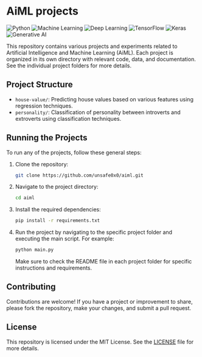 # AiML projects

![Python](https://img.shields.io/badge/Python-white?logo=python)
![Machine Learning](https://img.shields.io/badge/Machine%20Learning-red?logo=robot)
![Deep Learning](https://img.shields.io/badge/Deep%20Learning-blue?logo=robot)
![TensorFlow](https://img.shields.io/badge/TensorFlow-gray?logo=tensorflow)
![Keras](https://img.shields.io/badge/Keras-red?logo=keras)
![Generative AI](https://img.shields.io/badge/Generative%20AI-16a085?logo=spark)

This repository contains various projects and experiments related to Artificial Intelligence and Machine Learning (AiML). Each project is organized in its own directory with relevant code, data, and documentation. See the individual project folders for more details.

## Project Structure

- `house-value/`: Predicting house values based on various features using regression techniques.
- `personality/`: Classification of personality between introverts and extroverts using classification techniques.

## Running the Projects

To run any of the projects, follow these general steps:

1. Clone the repository:
   ```bash
   git clone https://github.com/unsafe0x0/aiml.git
   ```
2. Navigate to the project directory:
   ```bash
   cd aiml
   ```
3. Install the required dependencies:
   ```bash
   pip install -r requirements.txt
   ```
4. Run the project by navigating to the specific project folder and executing the main script. For example:
   ```bash
   python main.py
   ```
   Make sure to check the README file in each project folder for specific instructions and requirements.

## Contributing

Contributions are welcome! If you have a project or improvement to share, please fork the repository, make your changes, and submit a pull request.

## License

This repository is licensed under the MIT License. See the [LICENSE](LICENSE) file for more details.
